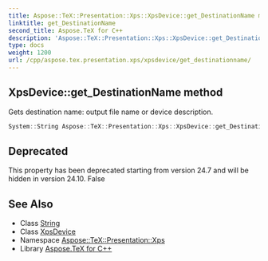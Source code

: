 ```yaml
---
title: Aspose::TeX::Presentation::Xps::XpsDevice::get_DestinationName method
linktitle: get_DestinationName
second_title: Aspose.TeX for C++
description: 'Aspose::TeX::Presentation::Xps::XpsDevice::get_DestinationName method. Gets destination name: output file name or device description in C++.'
type: docs
weight: 1200
url: /cpp/aspose.tex.presentation.xps/xpsdevice/get_destinationname/
---
```

## XpsDevice::get_DestinationName method


Gets destination name: output file name or device description.

```cpp
System::String Aspose::TeX::Presentation::Xps::XpsDevice::get_DestinationName() override
```


## Deprecated
This property has been deprecated starting from version 24.7 and will be hidden in version 24.10. False 

## See Also

* Class [String](../../../system/string/)
* Class [XpsDevice](../)
* Namespace [Aspose::TeX::Presentation::Xps](../../)
* Library [Aspose.TeX for C++](../../../)
